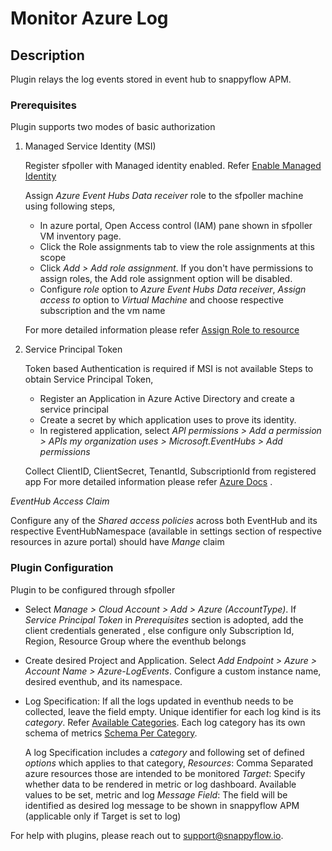 # Monitor Azure Log

## Description

Plugin relays the log events stored in event hub to snappyflow APM.

### Prerequisites

Plugin supports two modes of basic authorization

1. Managed Service Identity (MSI)

   Register sfpoller with Managed identity enabled. Refer [Enable Managed Identity](https://docs.microsoft.com/en-us/azure/event-hubs/authenticate-managed-identity?tabs=latest#use-event-hubs-with-managed-identities)
   
   Assign *Azure Event Hubs Data receiver* role to  the sfpoller machine using following steps,
   - In azure portal, Open Access control (IAM) pane shown in sfpoller VM inventory page.
   - Click the Role assignments tab to view the role assignments at this scope
   - Click *Add > Add role assignment*. If you don't have permissions to assign roles, the Add role assignment option will be disabled.
   - Configure *role* option to *Azure Event Hubs Data receiver*, *Assign access to* option to *Virtual Machine* and choose respective subscription and the vm name 

   For more detailed information please refer [Assign Role to resource](https://docs.microsoft.com/en-us/azure/role-based-access-control/role-assignments-portal?tabs=current#step-2-open-the-add-role-assignment-pane)
2. Service Principal Token

   Token based Authentication is required if MSI is not available
   Steps to obtain Service Principal Token,

   - Register an Application in Azure Active Directory and create a service principal 
   - Create a secret by which application uses to prove its identity.
   - In registered application, select *API permissions > Add a permission > APIs my organization uses > Microsoft.EventHubs > Add permissions*

   Collect ClientID, ClientSecret, TenantId, SubscriptionId from registered app
   For more detailed information please refer [Azure Docs](https://docs.microsoft.com/en-us/azure/active-directory/develop/howto-create-service-principal-portal) .

*EventHub Access Claim*

Configure any of the *Shared access policies*  across both EventHub and its respective EventHubNamespace (available in settings section of respective resources in azure portal) should have *Mange* claim 



### Plugin  Configuration

Plugin to be configured through sfpoller

- Select *Manage > Cloud Account > Add > Azure (AccountType)*. If *Service Principal Token* in *Prerequisites* section is adopted, add the client credentials generated  , else configure only Subscription Id, Region, Resource Group where the eventhub belongs
- Create desired Project and Application. Select *Add Endpoint > Azure > Account Name > Azure-LogEvents*. Configure a custom instance name, desired eventhub, and its namespace. 
- Log Specification:  If all the logs updated in eventhub needs to be collected,
  leave the field empty. 
  Unique identifier for each log kind is its *category*. Refer [Available Categories](https://docs.microsoft.com/en-us/azure/azure-monitor/essentials/resource-logs-categories).
  Each log category has its own schema of metrics [Schema Per Category](https://docs.microsoft.com/en-us/azure/azure-monitor/essentials/resource-logs-schema#service-specific-schemas).

  A log Specification includes a *category* and following set of defined *options* which applies to that category,
  *Resources*: Comma Separated azure resources those are intended to be monitored
  *Target*: Specify whether data to be rendered in metric or log dashboard. Available values to be set, metric and log
  *Message Field*: The field will be identified as desired log message to be shown in snappyflow APM (applicable only if Target is set to log)


For help with plugins, please reach out to [support@snappyflow.io](mailto:support@snappyflow.io).